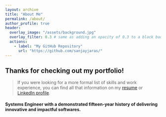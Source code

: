 ```yaml
---
layout: archive
title: "About Me"
permalink: /about/
author_profile: true
header:
  overlay_image: "/assets/background.jpg"
  overlay_filter: 0.3 # same as adding an opacity of 0.3 to a black background
  actions:
    - label: "My GitHub Repository"
      url: "https://github.com/sanjayjaras/"
---
```


## Thanks for checking out my portfolio!
>If you were looking for a more formal list of skills and work experience, you can find all that information on my [resume](https://sanjayjaras.github.io/assets/Resume.pdf) or [LinkedIn profile](https://www.linkedin.com/in/satishagrawal82/).


#### Systems Engineer with a demonstrated fifteen-year history of delivering innovative and impactful softwares. 

####    
